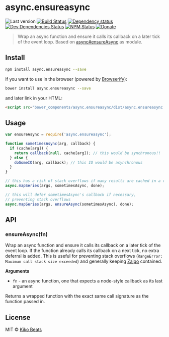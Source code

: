 # async.ensureasync

![Last version](https://img.shields.io/github/tag/Kikobeats/async.ensureasync.svg?style=flat-square)
[![Build Status](http://img.shields.io/travis/Kikobeats/async.ensureasync/master.svg?style=flat-square)](https://travis-ci.org/Kikobeats/async.ensureasync)
[![Dependency status](http://img.shields.io/david/Kikobeats/async.ensureasync.svg?style=flat-square)](https://david-dm.org/Kikobeats/async.ensureasync)
[![Dev Dependencies Status](http://img.shields.io/david/dev/Kikobeats/async.ensureasync.svg?style=flat-square)](https://david-dm.org/Kikobeats/async.ensureasync#info=devDependencies)
[![NPM Status](http://img.shields.io/npm/dm/async.ensureasync.svg?style=flat-square)](https://www.npmjs.org/package/async.ensureasync)
[![Donate](https://img.shields.io/badge/donate-paypal-blue.svg?style=flat-square)](https://paypal.me/kikobeats)

> Wrap an async function and ensure it calls its callback on a later tick of the event loop. Based on [async#ensureAsync](https://github.com/caolan/async#ensureAsync) as module.

## Install

```bash
npm install async.ensureasync --save
```

If you want to use in the browser (powered by [Browserify](http://browserify.org/)):

```bash
bower install async.ensureasync --save
```

and later link in your HTML:

```html
<script src="bower_components/async.ensureasync/dist/async.ensureasync.js"></script>
```

## Usage

```js
var ensureAsync = require('async.ensureasync');

function sometimesAsync(arg, callback) {
  if (cache[arg]) {
    return callback(null, cache[arg]); // this would be synchronous!!
  } else {
    doSomeIO(arg, callback); // this IO would be asynchronous
  }
}

// this has a risk of stack overflows if many results are cached in a row
async.mapSeries(args, sometimesAsync, done);

// this will defer sometimesAsync's callback if necessary,
// preventing stack overflows
async.mapSeries(args, ensureAsync(sometimesAsync), done);
```

## API

### ensureAsync(fn)

Wrap an async function and ensure it calls its callback on a later tick of the event loop.  If the function already calls its callback on a next tick, no extra deferral is added. This is useful for preventing stack overflows (`RangeError: Maximum call stack size exceeded`) and generally keeping [Zalgo](http://blog.izs.me/post/59142742143/designing-apis-for-asynchrony) contained.

__Arguments__

* `fn` - an async function, one that expects a node-style callback as its last argument

Returns a wrapped function with the exact same call signature as the function passed in.

## License

MIT © [Kiko Beats](http://www.kikobeats.com)
